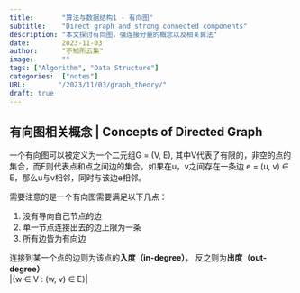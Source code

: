 ```yaml
---
title:       "算法与数据结构1 - 有向图"
subtitle:    "Direct graph and strong connected components"
description: "本文探讨有向图，强连接分量的概念以及相关算法"
date:        2023-11-03
author:      "不知所云集"
image:       ""
tags: ["Algorithm", "Data Structure"]
categories:  ["notes"]
URL:        "/2023/11/03/graph_theory/"
draft: true
---
```


<!--more-->
## 有向图相关概念 | Concepts of Directed Graph

一个有向图可以被定义为一个二元组G = (V, E), 其中V代表了有限的，非空的点的集合，而E则代表点和点之间边的集合。如果在u，v之间存在一条边 e = (u, v) ∈ E，那么u与v相邻，同时与该边e相邻。  
<!-- A directed graph could be define as a tuple G = (V, E), which V symbolize a  -->
需要注意的是一个有向图需要满足以下几点：
1. 没有导向自己节点的边
2. 单一节点连接出去的边上限为一条
3. 所有边皆为有向边

连接到某一个点的边则为该点的**入度（in-degree）**， 反之则为**出度（out-degree）**  
|{w ∈ V : (w, v) ∈ E}|






